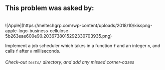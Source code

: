 ## This problem was asked by:
<br>
![Apple](https://meltechgrp.com/wp-content/uploads/2018/10/kisspng-apple-logo-business-cellulose-5b263eae600e90.2036738015292330703935.png)

Implement a job scheduler which takes in a function `f` and an integer `n`, and calls `f` after `n` milliseconds.
###### Check-out `tests/` directory, and add any missed corner-cases
